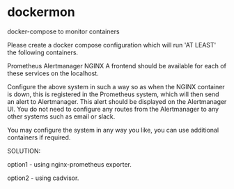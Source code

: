 # dockermon
docker-compose to monitor containers

Please create a docker compose configuration which will run 'AT LEAST' the following containers.

Prometheus
Alertmanager
NGINX
A frontend should be available for each of these services on the localhost.

Configure the above system in such a way so as when the NGINX container is down, this is registered in the Prometheus system, which will then send an alert to Alertmanager. This alert should be displayed on the Alertmanager UI. You do not need to configure any routes from the Alertmanager to any other systems such as email or slack.

You may configure the system in any way you like, you can use additional containers if required.

SOLUTION:

option1 - using nginx-prometheus exporter. 

option2 - using cadvisor.